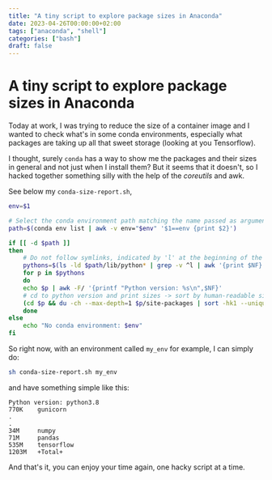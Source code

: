 ```yaml
---
title: "A tiny script to explore package sizes in Anaconda"
date: 2023-04-26T00:00:00+02:00
tags: ["anaconda", "shell"]
categories: ["bash"]
draft: false
---
```


# A tiny script to explore package sizes in Anaconda

Today at work, I was trying to reduce the size of a container image and I wanted to check what's in
some conda environments, especially what packages are taking up all that sweet storage (looking at
you Tensorflow).

I thought, surely `conda` has a way to show me the packages and their sizes in general and not just
when I install them? But it seems that it doesn't, so I hacked together something silly with the
help of the _coreutils_ and awk.

See below my `conda-size-report.sh`,

```sh
env=$1

# Select the conda environment path matching the name passed as argument
path=$(conda env list | awk -v env="$env" '$1==env {print $2}')

if [[ -d $path ]]
then
    # Do not follow symlinks, indicated by 'l' at the beginning of the line
    pythons=$(ls -ld $path/lib/python* | grep -v ^l | awk '{print $NF}')
    for p in $pythons
    do
	echo $p | awk -F/ '{printf "Python version: %s\n",$NF}'
	# cd to python version and print sizes -> sort by human-readable size -> print size and pkg name and add total size
	(cd $p && du -ch --max-depth=1 $p/site-packages | sort -hk1 --unique | awk -F/ '{print $1, $NF}' | sed -e 's/site-packages/+Total+/')
    done
else
    echo "No conda environment: $env"
fi
```

So right now, with an environment called `my_env` for example, I can simply do:

```sh
sh conda-size-report.sh my_env
```

and have something simple like this:

```text
Python version: python3.8
770K    gunicorn
.
.
34M     numpy
71M     pandas
535M    tensorflow
1203M   +Total+
```

And that's it, you can enjoy your time again, one hacky script at a time.
